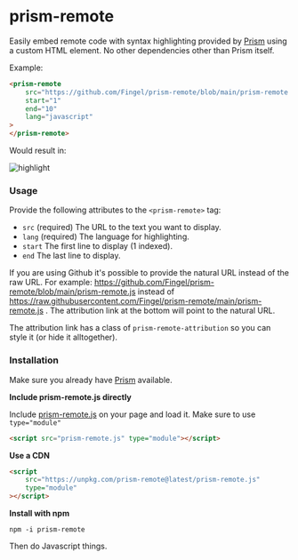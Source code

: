 # prism-remote

Easily embed remote code with syntax highlighting provided by [Prism](https://prismjs.com/) using a custom HTML
element. No other dependencies other than Prism itself.

Example:

```html
<prism-remote
    src="https://github.com/Fingel/prism-remote/blob/main/prism-remote.js"
    start="1"
    end="10"
    lang="javascript"
>
</prism-remote>
```

Would result in:

![highlight](https://github.com/Fingel/prism-remote/assets/3046397/a2f5ea68-f0ee-4a37-9bc6-be35b9502e9d)

### Usage

Provide the following attributes to the `<prism-remote>` tag:

-   `src` (required) The URL to the text you want to display.
-   `lang` (required) The language for highlighting.
-   `start` The first line to display (1 indexed).
-   `end` The last line to display.

If you are using Github it's possible to provide the natural URL instead of the raw URL. For
example: https://github.com/Fingel/prism-remote/blob/main/prism-remote.js instead of https://raw.githubusercontent.com/Fingel/prism-remote/main/prism-remote.js
. The attribution link at the bottom will point to the natural URL.

The attribution link has a class of `prism-remote-attribution` so you can style it (or hide it alltogether).

### Installation

Make sure you already have [Prism](https://prismjs.com/) available.

**Include prism-remote.js directly**

Include [prism-remote.js](prism-remote.js) on your page and load it. Make sure to use
`type="module"`

```html
<script src="prism-remote.js" type="module"></script>
```

**Use a CDN**

```html
<script
    src="https://unpkg.com/prism-remote@latest/prism-remote.js"
    type="module"
></script>
```

**Install with npm**

`npm -i prism-remote`

Then do Javascript things.
